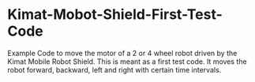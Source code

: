 # Kimat-Mobot-Shield-First-Test-Code
 Example Code to move the motor of a 2 or 4 wheel robot driven by the Kimat Mobile Robot Shield.  This is meant as a first test code. It moves the robot forward, backward, left and right with certain time intervals.
